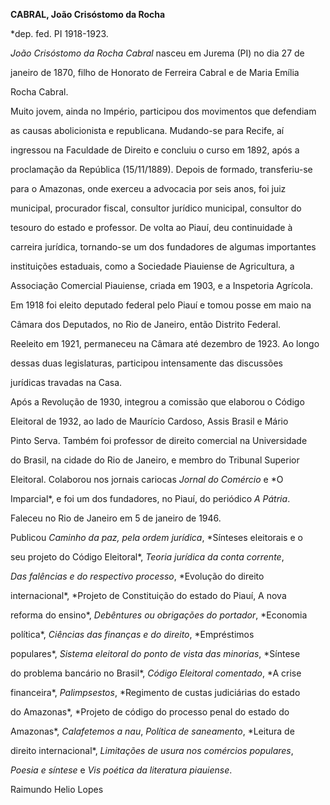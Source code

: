 **CABRAL, João Crisóstomo da Rocha**



\*dep. fed. PI 1918-1923.



*João Crisóstomo da Rocha Cabral* nasceu em Jurema (PI) no dia 27 de

janeiro de 1870, filho de Honorato de Ferreira Cabral e de Maria Emília

Rocha Cabral.



Muito jovem, ainda no Império, participou dos movimentos que defendiam

as causas abolicionista e republicana. Mudando-se para Recife, aí

ingressou na Faculdade de Direito e concluiu o curso em 1892, após a

proclamação da República (15/11/1889). Depois de formado, transferiu-se

para o Amazonas, onde exerceu a advocacia por seis anos, foi juiz

municipal, procurador fiscal, consultor jurídico municipal, consultor do

tesouro do estado e professor. De volta ao Piauí, deu continuidade à

carreira jurídica, tornando-se um dos fundadores de algumas importantes

instituições estaduais, como a Sociedade Piauiense de Agricultura, a

Associação Comercial Piauiense, criada em 1903, e a Inspetoria Agrícola.



Em 1918 foi eleito deputado federal pelo Piauí e tomou posse em maio na

Câmara dos Deputados, no Rio de Janeiro, então Distrito Federal.

Reeleito em 1921, permaneceu na Câmara até dezembro de 1923. Ao longo

dessas duas legislaturas, participou intensamente das discussões

jurídicas travadas na Casa.



Após a Revolução de 1930, integrou a comissão que elaborou o Código

Eleitoral de 1932, ao lado de Maurício Cardoso, Assis Brasil e Mário

Pinto Serva. Também foi professor de direito comercial na Universidade

do Brasil, na cidade do Rio de Janeiro, e membro do Tribunal Superior

Eleitoral. Colaborou nos jornais cariocas *Jornal do Comércio* e *O

Imparcial*, e foi um dos fundadores, no Piauí, do periódico *A Pátria*.



Faleceu no Rio de Janeiro em 5 de janeiro de 1946.



Publicou *Caminho da paz, pela ordem jurídica*, *Sínteses eleitorais e o

seu projeto do Código Eleitoral*, *Teoria jurídica da conta corrente*,

*Das falências e do respectivo processo*, *Evolução do direito

internacional*, *Projeto de Constituição do estado do Piauí, A nova

reforma do ensino*, *Debêntures ou obrigações do portador*, *Economia

política*, *Ciências das finanças e do direito*, *Empréstimos

populares*, *Sistema eleitoral do ponto de vista das minorias*, *Síntese

do problema bancário no Brasil*, *Código Eleitoral comentado*, *A crise

financeira*, *Palimpsestos*, *Regimento de custas judiciárias do estado

do Amazonas*, *Projeto de código do processo penal do estado do

Amazonas*, *Calafetemos a nau*, *Política de saneamento*, *Leitura de

direito internacional*, *Limitações de usura nos comércios populares*,

*Poesia e síntese* e *Vis poética da literatura piauiense*.



Raimundo Helio Lopes



